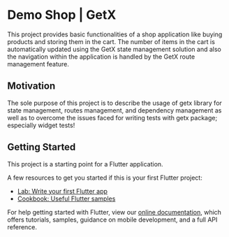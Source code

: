 # Demo Shop | GetX

This project provides basic functionalities of a shop application like buying products and storing them in the cart. 
The number of items in the cart is automatically updated using the GetX state management solution and also the navigation within
the application is handled by the GetX route management feature.

## Motivation

The sole purpose of this project is to describe the usage of getx library for state management, routes management, and dependency management as well as to overcome the issues faced for writing tests with getx package; especially widget tests!

## Getting Started

This project is a starting point for a Flutter application.

A few resources to get you started if this is your first Flutter project:

- [Lab: Write your first Flutter app](https://flutter.dev/docs/get-started/codelab)
- [Cookbook: Useful Flutter samples](https://flutter.dev/docs/cookbook)

For help getting started with Flutter, view our
[online documentation](https://flutter.dev/docs), which offers tutorials,
samples, guidance on mobile development, and a full API reference.
